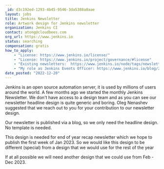 ```yaml
---
_id: d3c192ed-1293-4b45-9546-3da5388a8aae
layout: jobs
title: Jenkins Newsletter
role: Artwork design for Jenkins newsletter
organization: Jenkins CI
contact: atong@cloudbees.com
org_url: https://www.jenkins.io
status: searching
compensation: gratis
how_to_apply:
    - "License: https://www.jenkins.io/license/"
    - "License: https://www.jenkins.io/project/governance/#license"
    - "Existing newsletters:  https://www.jenkins.io/node/tags/newsletter/"
    - "My role as Jenkins Events Officer: https://www.jenkins.io/blog/2022/11/17/jenkins-election-candidates-and-results/"
date_posted: "2022-12-20"
---
```


Jenkins is an open source automation server, it is used by millions of users around the world. A few months ago we started the monthly Jenkins Newsletter. We don't have access to a design team and as you can see our newsletter headline design is quite generic and boring. Oleg Nenashev suggested that we reach out to you for your contribution to our newsletter design.

Our newsletter is published via a blog, so we only need the headline design. No template is needed.

This design is needed for end of year recap newsletter which we hope to publish the first week of Jan 2023. So we would like this design to be different (special) from a design that we would use for the rest of the year

If at all possible we will need another design that we could use from Feb - Dec 2023.

